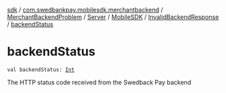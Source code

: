[sdk](../../../../../index.md) / [com.swedbankpay.mobilesdk.merchantbackend](../../../../index.md) / [MerchantBackendProblem](../../../index.md) / [Server](../../index.md) / [MobileSDK](../index.md) / [InvalidBackendResponse](index.md) / [backendStatus](./backend-status.md)

# backendStatus

`val backendStatus: `[`Int`](https://kotlinlang.org/api/latest/jvm/stdlib/kotlin/-int/index.html)

The HTTP status code received from the Swedback Pay backend

